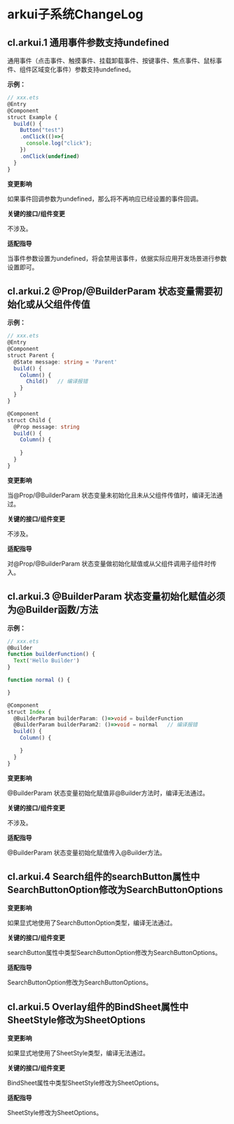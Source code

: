 # arkui子系统ChangeLog

## cl.arkui.1 通用事件参数支持undefined

通用事件（点击事件、触摸事件、挂载卸载事件、按键事件、焦点事件、鼠标事件、组件区域变化事件）参数支持undefined。

**示例：**

```ts
// xxx.ets
@Entry
@Component
struct Example {
  build() {
    Button("test")
    .onClick(()=>{
      console.log("click");
    })
    .onClick(undefined)
  }
}
```

**变更影响**

如果事件回调参数为undefined，那么将不再响应已经设置的事件回调。


**关键的接口/组件变更**

不涉及。

**适配指导**

当事件参数设置为undefined，将会禁用该事件，依据实际应用开发场景进行参数设置即可。


## cl.arkui.2 @Prop/@BuilderParam 状态变量需要初始化或从父组件传值

**示例：**

```ts
// xxx.ets
@Entry
@Component
struct Parent {
  @State message: string = 'Parent'
  build() {
    Column() {
      Child()   // 编译报错
    }
  }
}

@Component
struct Child {
  @Prop message: string
  build() {
    Column() {
      
    }
  }
}
```

**变更影响**

当@Prop/@BuilderParam 状态变量未初始化且未从父组件传值时，编译无法通过。


**关键的接口/组件变更**

不涉及。

**适配指导**

对@Prop/@BuilderParam 状态变量做初始化赋值或从父组件调用子组件时传入。


## cl.arkui.3 @BuilderParam 状态变量初始化赋值必须为@Builder函数/方法

**示例：**

```ts
// xxx.ets
@Builder
function builderFunction() {
  Text('Hello Builder')
}

function normal () {

}

@Component
struct Index {
  @BuilderParam builderParam: ()=>void = builderFunction
  @BuilderParam builderParam2: ()=>void = normal   // 编译报错
  build() {
    Column() {

    }
  }
}
```

**变更影响**

@BuilderParam 状态变量初始化赋值非@Builder方法时，编译无法通过。


**关键的接口/组件变更**

不涉及。

**适配指导**

@BuilderParam 状态变量初始化赋值传入@Builder方法。

## cl.arkui.4 Search组件的searchButton属性中SearchButtonOption修改为SearchButtonOptions

**变更影响**

如果显式地使用了SearchButtonOption类型，编译无法通过。

**关键的接口/组件变更**

searchButton属性中类型SearchButtonOption修改为SearchButtonOptions。

**适配指导**

SearchButtonOption修改为SearchButtonOptions。

## cl.arkui.5 Overlay组件的BindSheet属性中SheetStyle修改为SheetOptions

**变更影响**

如果显式地使用了SheetStyle类型，编译无法通过。

**关键的接口/组件变更**

BindSheet属性中类型SheetStyle修改为SheetOptions。

**适配指导**

SheetStyle修改为SheetOptions。
